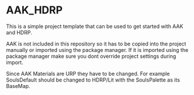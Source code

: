 # AAK_HDRP

This is a simple project template that can be used to get started with AAK and HDRP.

AAK is not included in this repository so it has to be copied into the project manually or imported using the package manager. If it is imported using the package manager make sure you dont override project settings during import.

Since AAK Materials are URP they have to be changed. For example SoulsDefault should be changed to HDRP/Lit with the SoulsPalette as its BaseMap.

